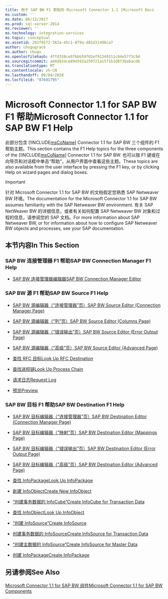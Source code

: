 ```yaml
---
title: 用于 SAP BW F1 帮助的 Microsoft Connector 1.1 |Microsoft Docs
ms.custom: ''
ms.date: 06/13/2017
ms.prod: sql-server-2014
ms.reviewer: ''
ms.technology: integration-services
ms.topic: conceptual
ms.assetid: 292f9572-362a-45c1-879a-d81d31496ca7
author: chugugrace
ms.author: chugu
ms.openlocfilehash: 47fd338ce97bbb59f02ef91349311c04e57f3c9d
ms.sourcegitcommit: ad4d92dce894592a259721a1571b1d8736abacdb
ms.translationtype: MT
ms.contentlocale: zh-CN
ms.lasthandoff: 08/04/2020
ms.locfileid: "87691795"
---
```

# <a name="microsoft-connector-11-for-sap-bw-f1-help"></a><span data-ttu-id="cd393-102">Microsoft Connector 1.1 for SAP BW F1 帮助</span><span class="sxs-lookup"><span data-stu-id="cd393-102">Microsoft Connector 1.1 for SAP BW F1 Help</span></span>
  <span data-ttu-id="cd393-103">此部分包含 [!INCLUDE[msCoName](../includes/msconame-md.md)] Connector 1.1 for SAP BW 三个组件的 F1 帮助主题。</span><span class="sxs-lookup"><span data-stu-id="cd393-103">This section contains the F1 Help topics for the three components of the [!INCLUDE[msCoName](../includes/msconame-md.md)] Connector 1.1 for SAP BW.</span></span> <span data-ttu-id="cd393-104">也可以按 F1 键或在向导页和对话框中单击“帮助”，从用户界面中查看这些主题。</span><span class="sxs-lookup"><span data-stu-id="cd393-104">These topics are also available from the user interface by pressing the F1 key, or by clicking Help on wizard pages and dialog boxes.</span></span>  
  
> [!IMPORTANT]  
>  <span data-ttu-id="cd393-105">针对 Microsoft Connector 1.1 for SAP BW 的文档假定您熟悉 SAP Netweaver BW 环境。</span><span class="sxs-lookup"><span data-stu-id="cd393-105">The documentation for the Microsoft Connector 1.1 for SAP BW assumes familiarity with the SAP Netweaver BW environment.</span></span> <span data-ttu-id="cd393-106">有关 SAP NetWeaver BW 的详细信息，或者有关如何配置 SAP Netweaver BW 对象和过程的信息，请参阅您的 SAP 文档。</span><span class="sxs-lookup"><span data-stu-id="cd393-106">For more information about SAP Netweaver BW, or for information about how to configure SAP Netweaver BW objects and processes, see your SAP documentation.</span></span>  
  
## <a name="in-this-section"></a><span data-ttu-id="cd393-107">本节内容</span><span class="sxs-lookup"><span data-stu-id="cd393-107">In This Section</span></span>  
  
### <a name="sap-bw-connection-manager-f1-help"></a><span data-ttu-id="cd393-108">SAP BW 连接管理器 F1 帮助</span><span class="sxs-lookup"><span data-stu-id="cd393-108">SAP BW Connection Manager F1 Help</span></span>  
  
-   [<span data-ttu-id="cd393-109">SAP BW 连接管理器编辑器</span><span class="sxs-lookup"><span data-stu-id="cd393-109">SAP BW Connection Manager Editor</span></span>](sap-bw-connection-manager-editor.md)  
  
### <a name="sap-bw-source-f1-help"></a><span data-ttu-id="cd393-110">SAP BW 源 F1 帮助</span><span class="sxs-lookup"><span data-stu-id="cd393-110">SAP BW Source F1 Help</span></span>  
  
-   [<span data-ttu-id="cd393-111">SAP BW 源编辑器（“连接管理器”页）</span><span class="sxs-lookup"><span data-stu-id="cd393-111">SAP BW Source Editor &#40;Connection Manager Page&#41;</span></span>](data-flow/sap-bw-source-editor-connection-manager-page.md)  
  
-   [<span data-ttu-id="cd393-112">SAP BW 源编辑器（“列”页）</span><span class="sxs-lookup"><span data-stu-id="cd393-112">SAP BW Source Editor &#40;Columns Page&#41;</span></span>](data-flow/sap-bw-source-editor-columns-page.md)  
  
-   [<span data-ttu-id="cd393-113">SAP BW 源编辑器（“错误输出”页）</span><span class="sxs-lookup"><span data-stu-id="cd393-113">SAP BW Source Editor &#40;Error Output Page&#41;</span></span>](data-flow/sap-bw-source-editor-error-output-page.md)  
  
-   [<span data-ttu-id="cd393-114">SAP BW 源编辑器（“高级”页）</span><span class="sxs-lookup"><span data-stu-id="cd393-114">SAP BW Source Editor &#40;Advanced Page&#41;</span></span>](data-flow/sap-bw-source-editor-advanced-page.md)  
  
-   [<span data-ttu-id="cd393-115">查找 RFC 目标</span><span class="sxs-lookup"><span data-stu-id="cd393-115">Look Up RFC Destination</span></span>](data-flow/look-up-rfc-destination.md)  
  
-   [<span data-ttu-id="cd393-116">查找进程链</span><span class="sxs-lookup"><span data-stu-id="cd393-116">Look Up Process Chain</span></span>](data-flow/look-up-process-chain.md)  
  
-   [<span data-ttu-id="cd393-117">请求日志</span><span class="sxs-lookup"><span data-stu-id="cd393-117">Request Log</span></span>](data-flow/request-log.md)  
  
-   [<span data-ttu-id="cd393-118">预览</span><span class="sxs-lookup"><span data-stu-id="cd393-118">Preview</span></span>](data-flow/preview.md)  
  
### <a name="sap-bw-destination-f1-help"></a><span data-ttu-id="cd393-119">SAP BW 目标 F1 帮助</span><span class="sxs-lookup"><span data-stu-id="cd393-119">SAP BW Destination F1 Help</span></span>  
  
-   [<span data-ttu-id="cd393-120">SAP BW 目标编辑器（“连接管理器”页）</span><span class="sxs-lookup"><span data-stu-id="cd393-120">SAP BW Destination Editor &#40;Connection Manager Page&#41;</span></span>](data-flow/sap-bw-destination-editor-connection-manager-page.md)  
  
-   [<span data-ttu-id="cd393-121">SAP BW 目标编辑器（“映射”页）</span><span class="sxs-lookup"><span data-stu-id="cd393-121">SAP BW Destination Editor &#40;Mappings Page&#41;</span></span>](data-flow/sap-bw-destination-editor-mappings-page.md)  
  
-   [<span data-ttu-id="cd393-122">SAP BW 目标编辑器（“错误输出”页）</span><span class="sxs-lookup"><span data-stu-id="cd393-122">SAP BW Destination Editor &#40;Error Output Page&#41;</span></span>](data-flow/sap-bw-destination-editor-error-output-page.md)  
  
-   [<span data-ttu-id="cd393-123">SAP BW 目标编辑器（“高级”页）</span><span class="sxs-lookup"><span data-stu-id="cd393-123">SAP BW Destination Editor &#40;Advanced Page&#41;</span></span>](data-flow/sap-bw-destination-editor-advanced-page.md)  
  
-   [<span data-ttu-id="cd393-124">查找 InfoPackage</span><span class="sxs-lookup"><span data-stu-id="cd393-124">Look Up InfoPackage</span></span>](data-flow/look-up-infopackage.md)  
  
-   [<span data-ttu-id="cd393-125">新建 InfoObject</span><span class="sxs-lookup"><span data-stu-id="cd393-125">Create New InfoObject</span></span>](data-flow/create-new-infoobject.md)  
  
-   [<span data-ttu-id="cd393-126">“创建事务数据的 InfoCube”</span><span class="sxs-lookup"><span data-stu-id="cd393-126">Create InfoCube for Transaction Data</span></span>](data-flow/create-infocube-for-transaction-data.md)  
  
-   [<span data-ttu-id="cd393-127">查找 InfoObject</span><span class="sxs-lookup"><span data-stu-id="cd393-127">Look Up InfoObject</span></span>](data-flow/look-up-infoobject.md)  
  
-   [<span data-ttu-id="cd393-128">“创建 InfoSource”</span><span class="sxs-lookup"><span data-stu-id="cd393-128">Create InfoSource</span></span>](data-flow/create-infosource.md)  
  
-   [<span data-ttu-id="cd393-129">创建事务数据的 InfoSource</span><span class="sxs-lookup"><span data-stu-id="cd393-129">Create InfoSource for Transaction Data</span></span>](data-flow/create-infosource-for-transaction-data.md)  
  
-   [<span data-ttu-id="cd393-130">“创建主数据的 InfoSource”</span><span class="sxs-lookup"><span data-stu-id="cd393-130">Create InfoSource for Master Data</span></span>](data-flow/create-infosource-for-master-data.md)  
  
-   [<span data-ttu-id="cd393-131">创建 InfoPackage</span><span class="sxs-lookup"><span data-stu-id="cd393-131">Create InfoPackage</span></span>](data-flow/create-infopackage.md)  
  
## <a name="see-also"></a><span data-ttu-id="cd393-132">另请参阅</span><span class="sxs-lookup"><span data-stu-id="cd393-132">See Also</span></span>  
 [<span data-ttu-id="cd393-133">Microsoft Connector 1.1 for SAP BW 组件</span><span class="sxs-lookup"><span data-stu-id="cd393-133">Microsoft Connector 1.1 for SAP BW Components</span></span>](microsoft-connector-for-sap-bw-components.md)  
  
  
